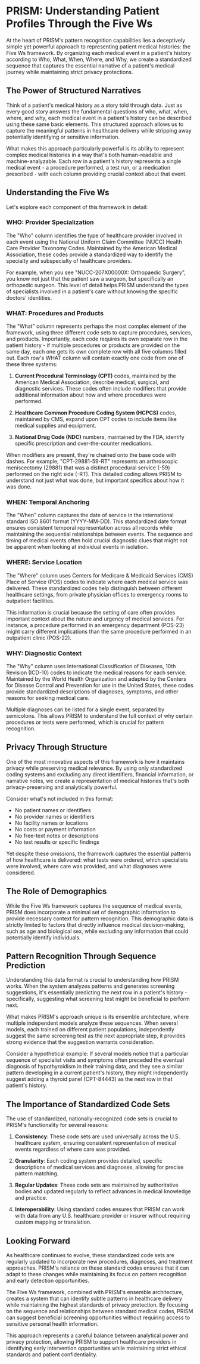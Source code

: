 # PRISM: Understanding Patient Profiles Through the Five Ws

At the heart of PRISM's pattern recognition capabilities lies a deceptively simple yet powerful approach to representing patient medical histories: the Five Ws framework. By organizing each medical event in a patient's history according to Who, What, When, Where, and Why, we create a standardized sequence that captures the essential narrative of a patient's medical journey while maintaining strict privacy protections.

## The Power of Structured Narratives

Think of a patient's medical history as a story told through data. Just as every good story answers the fundamental questions of who, what, when, where, and why, each medical event in a patient's history can be described using these same basic elements. This structured approach allows us to capture the meaningful patterns in healthcare delivery while stripping away potentially identifying or sensitive information.

What makes this approach particularly powerful is its ability to represent complex medical histories in a way that's both human-readable and machine-analyzable. Each row in a patient's history represents a single medical event - a procedure performed, a test run, or a medication prescribed - with each column providing crucial context about that event.

## Understanding the Five Ws

Let's explore each component of this framework in detail:

### WHO: Provider Specialization

The "Who" column identifies the type of healthcare provider involved in each event using the National Uniform Claim Committee (NUCC) Health Care Provider Taxonomy Codes. Maintained by the American Medical Association, these codes provide a standardized way to identify the specialty and subspecialty of healthcare providers.

For example, when you see "NUCC-207X00000X: Orthopaedic Surgery", you know not just that the patient saw a surgeon, but specifically an orthopedic surgeon. This level of detail helps PRISM understand the types of specialists involved in a patient's care without knowing the specific doctors' identities.

### WHAT: Procedures and Products

The "What" column represents perhaps the most complex element of the framework, using three different code sets to capture procedures, services, and products. Importantly, each code requires its own separate row in the patient history - if multiple procedures or products are provided on the same day, each one gets its own complete row with all five columns filled out. Each row's WHAT column will contain exactly one code from one of these three systems:

1. **Current Procedural Terminology (CPT)** codes, maintained by the American Medical Association, describe medical, surgical, and diagnostic services. These codes often include modifiers that provide additional information about how and where procedures were performed.

2. **Healthcare Common Procedure Coding System (HCPCS)** codes, maintained by CMS, expand upon CPT codes to include items like medical supplies and equipment.

3. **National Drug Code (NDC)** numbers, maintained by the FDA, identify specific prescription and over-the-counter medications.

When modifiers are present, they're chained onto the base code with dashes. For example, "CPT-29881-59-RT" represents an arthroscopic meniscectomy (29881) that was a distinct procedural service (-59) performed on the right side (-RT). This detailed coding allows PRISM to understand not just what was done, but important specifics about how it was done.

### WHEN: Temporal Anchoring

The "When" column captures the date of service in the international standard ISO 8601 format (YYYY-MM-DD). This standardized date format ensures consistent temporal representation across all records while maintaining the sequential relationships between events. The sequence and timing of medical events often hold crucial diagnostic clues that might not be apparent when looking at individual events in isolation.

### WHERE: Service Location

The "Where" column uses Centers for Medicare & Medicaid Services (CMS) Place of Service (POS) codes to indicate where each medical service was delivered. These standardized codes help distinguish between different healthcare settings, from private physician offices to emergency rooms to outpatient facilities.

This information is crucial because the setting of care often provides important context about the nature and urgency of medical services. For instance, a procedure performed in an emergency department (POS-23) might carry different implications than the same procedure performed in an outpatient clinic (POS-22).

### WHY: Diagnostic Context

The "Why" column uses International Classification of Diseases, 10th Revision (ICD-10) codes to indicate the medical reasons for each service. Maintained by the World Health Organization and adapted by the Centers for Disease Control and Prevention for use in the United States, these codes provide standardized descriptions of diagnoses, symptoms, and other reasons for seeking medical care.

Multiple diagnoses can be listed for a single event, separated by semicolons. This allows PRISM to understand the full context of why certain procedures or tests were performed, which is crucial for pattern recognition.

## Privacy Through Structure

One of the most innovative aspects of this framework is how it maintains privacy while preserving medical relevance. By using only standardized coding systems and excluding any direct identifiers, financial information, or narrative notes, we create a representation of medical histories that's both privacy-preserving and analytically powerful.

Consider what's not included in this format:
- No patient names or identifiers
- No provider names or identifiers
- No facility names or locations
- No costs or payment information
- No free-text notes or descriptions
- No test results or specific findings

Yet despite these omissions, the framework captures the essential patterns of how healthcare is delivered: what tests were ordered, which specialists were involved, where care was provided, and what diagnoses were considered.

## The Role of Demographics

While the Five Ws framework captures the sequence of medical events, PRISM does incorporate a minimal set of demographic information to provide necessary context for pattern recognition. This demographic data is strictly limited to factors that directly influence medical decision-making, such as age and biological sex, while excluding any information that could potentially identify individuals.

## Pattern Recognition Through Sequence Prediction

Understanding this data format is crucial to understanding how PRISM works. When the system analyzes patterns and generates screening suggestions, it's essentially predicting the next row in a patient's history - specifically, suggesting what screening test might be beneficial to perform next.

What makes PRISM's approach unique is its ensemble architecture, where multiple independent models analyze these sequences. When several models, each trained on different patient populations, independently suggest the same screening test as the next appropriate step, it provides strong evidence that the suggestion warrants consideration.

Consider a hypothetical example: If several models notice that a particular sequence of specialist visits and symptoms often preceded the eventual diagnosis of hypothyroidism in their training data, and they see a similar pattern developing in a current patient's history, they might independently suggest adding a thyroid panel (CPT-84443) as the next row in that patient's history.

## The Importance of Standardized Code Sets

The use of standardized, nationally-recognized code sets is crucial to PRISM's functionality for several reasons:

1. **Consistency**: These code sets are used universally across the U.S. healthcare system, ensuring consistent representation of medical events regardless of where care was provided.

2. **Granularity**: Each coding system provides detailed, specific descriptions of medical services and diagnoses, allowing for precise pattern matching.

3. **Regular Updates**: These code sets are maintained by authoritative bodies and updated regularly to reflect advances in medical knowledge and practice.

4. **Interoperability**: Using standard codes ensures that PRISM can work with data from any U.S. healthcare provider or insurer without requiring custom mapping or translation.

## Looking Forward

As healthcare continues to evolve, these standardized code sets are regularly updated to incorporate new procedures, diagnoses, and treatment approaches. PRISM's reliance on these standard codes ensures that it can adapt to these changes while maintaining its focus on pattern recognition and early detection opportunities.

The Five Ws framework, combined with PRISM's ensemble architecture, creates a system that can identify subtle patterns in healthcare delivery while maintaining the highest standards of privacy protection. By focusing on the sequence and relationships between standard medical codes, PRISM can suggest beneficial screening opportunities without requiring access to sensitive personal health information.

This approach represents a careful balance between analytical power and privacy protection, allowing PRISM to support healthcare providers in identifying early intervention opportunities while maintaining strict ethical standards and patient confidentiality.